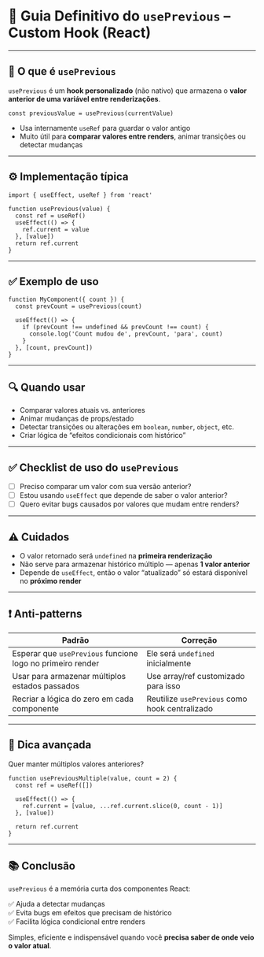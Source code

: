 # 🔁 Guia Definitivo do `usePrevious` – Custom Hook (React)

---

## 📌 O que é `usePrevious`

`usePrevious` é um **hook personalizado** (não nativo) que armazena o **valor anterior de uma variável entre renderizações**.

```tsx
const previousValue = usePrevious(currentValue)
```

- Usa internamente `useRef` para guardar o valor antigo
- Muito útil para **comparar valores entre renders**, animar transições ou detectar mudanças

---

## ⚙️ Implementação típica

```tsx
import { useEffect, useRef } from 'react'

function usePrevious(value) {
  const ref = useRef()
  useEffect(() => {
    ref.current = value
  }, [value])
  return ref.current
}
```

---

## ✅ Exemplo de uso

```tsx
function MyComponent({ count }) {
  const prevCount = usePrevious(count)

  useEffect(() => {
    if (prevCount !== undefined && prevCount !== count) {
      console.log('Count mudou de', prevCount, 'para', count)
    }
  }, [count, prevCount])
}
```

---

## 🔍 Quando usar

- Comparar valores atuais vs. anteriores
- Animar mudanças de props/estado
- Detectar transições ou alterações em `boolean`, `number`, `object`, etc.
- Criar lógica de “efeitos condicionais com histórico”

---

## ✅ Checklist de uso do `usePrevious`

- [ ] Preciso comparar um valor com sua versão anterior?
- [ ] Estou usando `useEffect` que depende de saber o valor anterior?
- [ ] Quero evitar bugs causados por valores que mudam entre renders?

---

## ⚠️ Cuidados

- O valor retornado será `undefined` na **primeira renderização**
- Não serve para armazenar histórico múltiplo — apenas **1 valor anterior**
- Depende de `useEffect`, então o valor “atualizado” só estará disponível no **próximo render**

---

## ❗ Anti-patterns

| Padrão                                  | Correção                                     |
|------------------------------------------|----------------------------------------------|
| Esperar que `usePrevious` funcione logo no primeiro render | Ele será `undefined` inicialmente |
| Usar para armazenar múltiplos estados passados | Use array/ref customizado para isso         |
| Recriar a lógica do zero em cada componente | Reutilize `usePrevious` como hook centralizado |

---

## 🧠 Dica avançada

Quer manter múltiplos valores anteriores?

```tsx
function usePreviousMultiple(value, count = 2) {
  const ref = useRef([])

  useEffect(() => {
    ref.current = [value, ...ref.current.slice(0, count - 1)]
  }, [value])

  return ref.current
}
```

---

## 📚 Conclusão

`usePrevious` é a memória curta dos componentes React:

✅ Ajuda a detectar mudanças  
✅ Evita bugs em efeitos que precisam de histórico  
✅ Facilita lógica condicional entre renders

Simples, eficiente e indispensável quando você **precisa saber de onde veio o valor atual**.

